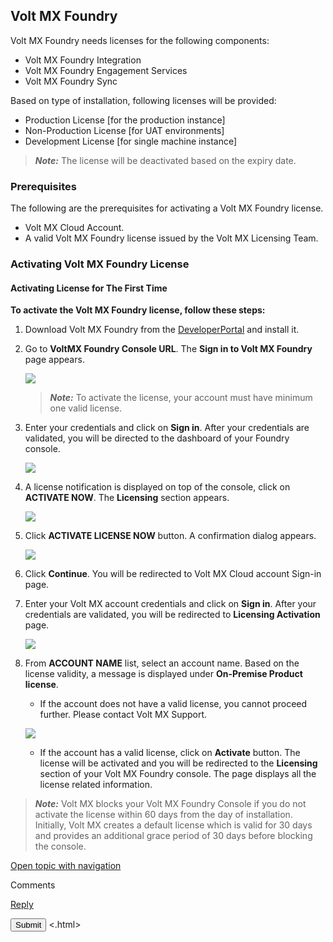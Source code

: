                             


Volt MX  Foundry
-----------

Volt MX  Foundry needs licenses for the following components:

*   Volt MX Foundry Integration
*   Volt MX Foundry Engagement Services
*   Volt MX Foundry Sync

Based on type of installation, following licenses will be provided:

*   Production License \[for the production instance\]
*   Non-Production License \[for UAT environments\]
*   Development License \[for single machine instance\]

> **_Note:_** The license will be deactivated based on the expiry date.

### Prerequisites

The following are the prerequisites for activating a Volt MX Foundry license.

*   Volt MX Cloud Account.
*   A valid Volt MX Foundry license issued by the Volt MX Licensing Team.

### Activating Volt MX Foundry License

#### Activating License for The First Time

**To activate the Volt MX Foundry license, follow these steps:**

1.  Download Volt MX Foundry from the [DeveloperPortal](http://community.hclvoltmx.com/downloads) and install it.
2.  Go to **VoltMX Foundry Console URL**. The **Sign in to Volt MX Foundry** page appears.
    
    ![](Resources/Images/log-inv8_576x342.png)
    
    > **_Note:_** To activate the license, your account must have minimum one valid license.
    
3.  Enter your credentials and click on **Sign in**. After your credentials are validated, you will be directed to the dashboard of your Foundry console.
    
    ![](Resources/Images/ActivateNow_576x100.png)
    
4.  A license notification is displayed on top of the console, click on **ACTIVATE NOW**. The **Licensing** section appears.
    
    ![](Resources/Images/Lic_575x270.png)
    
5.  Click **ACTIVATE LICENSE NOW** button. A confirmation dialog appears.
    
    ![](Resources/Images/Act_Continue_529x72.png)
    
6.  Click **Continue**. You will be redirected to Volt MX Cloud account Sign-in page.
7.  Enter your Volt MX account credentials and click on **Sign in**. After your credentials are validated, you will be redirected to **Licensing Activation** page.
    
    ![](Resources/Images/DisplayLicenses_577x268.png)
    
8.  From **ACCOUNT NAME** list, select an account name. Based on the license validity, a message is displayed under **On-Premise Product license**.
    
    *   If the account does not have a valid license, you cannot proceed further. Please contact Volt MX Support.
    
    ![](Resources/Images/OnRedirectionConsole.png)
    
    *   If the account has a valid license, click on **Activate** button. The license will be activated and you will be redirected to the **Licensing** section of your Volt MX Foundry console. The page displays all the license related information.

> **_Note:_** Volt MX blocks your Volt MX Foundry Console if you do not activate the license within 60 days from the day of installation. Initially, Volt MX creates a default license which is valid for 30 days and provides an additional grace period of 30 days before blocking the console.

[Open topic with navigation](../Content/License_Activation_through_VoltMX_Server_7.2.md)

Comments

[Reply](#)

 

</div> <input class="comment-submit" type="button" value="Submit" > </div> </div> </body> <.html></x-turndown>
